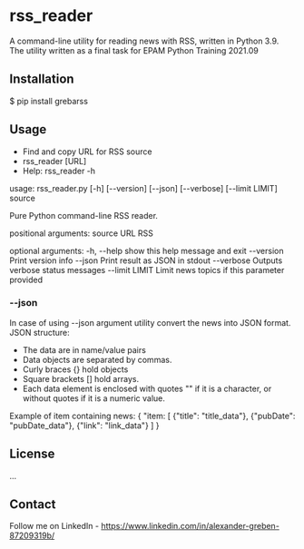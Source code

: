 # rss_reader 

A command-line utility for reading news with RSS, written in Python 3.9. The utility written as a final task for EPAM Python Training 2021.09  

## Installation

$ pip install grebarss

## Usage

- Find and copy URL for RSS source
- rss_reader [URL]
- Help: rss_reader -h

usage: rss_reader.py [-h] [--version] [--json] [--verbose] [--limit LIMIT] source

Pure Python command-line RSS reader.

positional arguments:
  source         URL RSS

optional arguments:
  -h, --help     show this help message and exit
  --version      Print version info
  --json         Print result as JSON in stdout
  --verbose      Outputs verbose status messages
  --limit LIMIT  Limit news topics if this parameter provided

### --json

In case of using --json argument utility convert the news into JSON format. JSON structure:
- The data are in name/value pairs
- Data objects are separated by commas.
- Curly braces {} hold objects
- Square brackets [] hold arrays.
- Each data element is enclosed with quotes "" if it is a character, or without quotes if it is a numeric value.

Example of item containing news:
{
  "item: [
    {"title": "title_data"},
    {"pubDate": "pubDate_data"},
    {"link": "link_data"}
  ]
}

## License

...

## Contact

Follow me on LinkedIn - https://www.linkedin.com/in/alexander-greben-87209319b/


